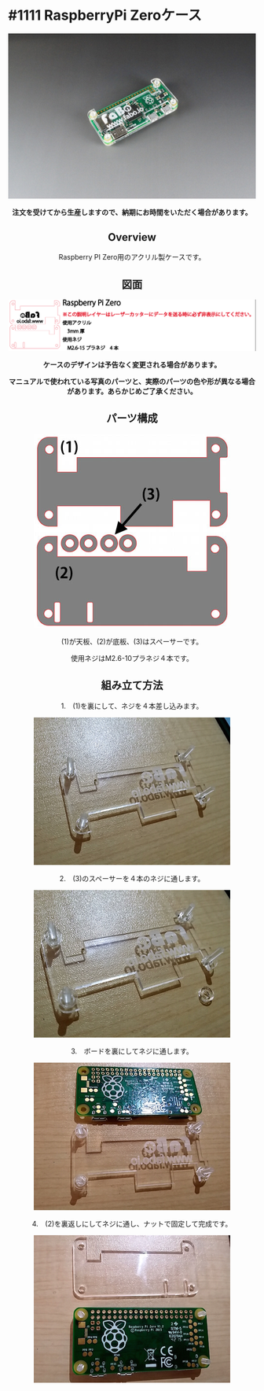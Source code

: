 # #1111 RaspberryPi Zeroケース
<center>

![](./img/1111_case_raspberrypi_zero.jpg)
<!--COLORME-->

**注文を受けてから生産しますので、納期にお時間をいただく場合があります。**

## Overview
Raspberry PI Zero用のアクリル製ケースです。

## 図面

![](./img/1111_case_raspberrypi_zero_cad.png)

**ケースのデザインは予告なく変更される場合があります。**

**マニュアルで使われている写真のパーツと、実際のパーツの色や形が異なる場合があります。あらかじめご了承ください。**

## パーツ構成

![](./img/raspizero_00.jpg)


(1)が天板、(2)が底板、(3)はスペーサーです。

使用ネジはM2.6-10プラネジ４本です。

## 組み立て方法

1.　(1)を裏にして、ネジを４本差し込みます。

![](./img/raspizero_01.jpg)

2.　(3)のスペーサーを４本のネジに通します。

![](./img/raspizero_02.jpg)

3.　ボードを裏にしてネジに通します。

![](./img/raspizero_03.jpg)

4.　(2)を裏返しにしてネジに通し、ナットで固定して完成です。

![](./img/raspizero_04.jpg)
